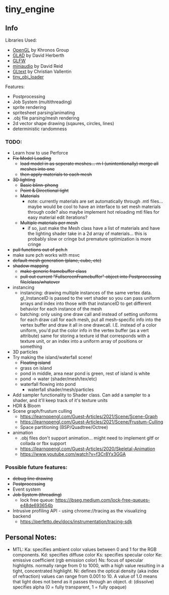 # tiny_engine

## Info

Libraries Used:
- [OpenGL](https://www.opengl.org/) by Khronos Group
- [GLAD](https://glad.dav1d.de/) by David Herberth
- [GLFW](https://www.glfw.org/)
- [miniaudio](https://github.com/mackron/miniaudio) by David Reid
- [GLtext](https://github.com/vallentin/glText) by Christian Vallentin 
- [tiny_obj_loader](https://github.com/tinyobjloader/tinyobjloader)

Features:
- Postprocessing
- Job System (multithreading)
- sprite rendering
- spritesheet parsing/animating
- .obj file parsing/mesh rendering
- 2d vector shape drawing (sqaures, circles, lines)
- deterministic randomness

### TODO:
- Learn how to use Perforce
- ~~Fix Model Loading~~
    - ~~load model in as seperate meshes... rn I (unintentionally) merge all meshes into one~~
    - ~~then apply materials to each mesh~~
- ~~3D lighting~~
    - ~~Basic blinn-phong~~
    - ~~Point & Directional light~~
    - ~~Materials~~
        - note: currently materials are set automatically through .mtl files...
            maybe would be cool to have an interface to set mesh materials through code?
            also maybe implement hot reloading mtl files for easy material edit iterations?
    - ~~Multiple materials per mesh~~
        - if so, just make the Mesh class have a list of materials and have the lighting shader take in a 2d array of
            materials... this is probably slow or cringe but premature optimization is more cringe
- ~~pull functions out of pch.h~~
- make sure pch works with msvc
- ~~default mesh generation (plane, cube, etc)~~
- ~~shadow mapping~~
    - ~~make generic framebuffer class~~
    - ~~pull out current "FullscreenFramebuffer" object into Postprocessing file/class/whatever~~
- instancing
    - instancing: drawing multiple instances of the same vertex data. gl_InstanceID is passed to the vert shader
        so you can pass uniform arrays and index into those with that instanceID to get different behavior for each instance of the mesh
    - batching: only using one draw call and instead of setting uniforms for each draw call for each mesh, put all mesh-specific info
        into the vertex buffer and draw it all in one drawcall. I.E. instead of a color uniform, you'd put the color info in the vertex buffer (as a vert attribute) same for storing a texture id that corresponds with a texture unit, or an index into
        a uniform array of positions or something
- 3D particles
- Try making the island/waterfall scene!
    - ~~Floating island~~
    - grass on island
    - pond in middle, area near pond is green, rest of island is white
    - pond -> water (shader/mesh/tex/etc)
    - waterfall flowing into pond
        - waterfall shader/mesh/particles
- Add sampler functionality to Shader class. Can add a sampler to a shader, and it'll keep track of it's texture units
- HDR & Bloom
- Scene graph/frustum culling 
    - https://learnopengl.com/Guest-Articles/2021/Scene/Scene-Graph
    - https://learnopengl.com/Guest-Articles/2021/Scene/Frustum-Culling
    - Space partitioning (BSP/Quadtree/Octree)
- animation
    - .obj files don't support animation... might need to implement gltf or collada or fbx support
    - https://learnopengl.com/Guest-Articles/2020/Skeletal-Animation
    - https://www.youtube.com/watch?v=f3Cr8Yx3GGA

### Possible future features:
- ~~debug line drawing~~
- ~~Postprocessing~~
- Event system
- ~~Job System (threading)~~
    - lock free queue: https://jbseg.medium.com/lock-free-queues-e48de693654b
- Intrusive profiling API - using chrome://tracing as the visualizing backend
    - https://perfetto.dev/docs/instrumentation/tracing-sdk




## Personal Notes:
- MTL:
Ka: specifies ambient color     values between 0 and 1 for the RGB components.
Kd: specifies diffuse color
Ks: specifies specular color
Ke: emissive coefficient (rgb emission color)
Ns: focus of specular highlights. normally range from 0 to 1000, with a high value resulting in a tight, concentrated highlight.
Ni: defines the optical density (aka index of refraction) values can range from 0.001 to 10. A value of 1.0 means that light does not bend as it passes through an object.
d: (dissolve) specifies alpha (0 = fully transparent, 1 = fully opaque)